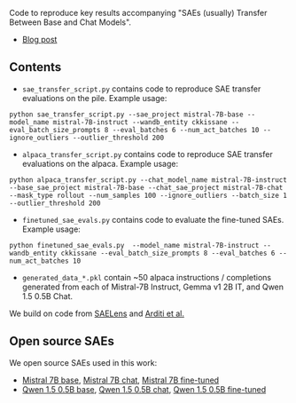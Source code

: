 Code to reproduce key results accompanying "SAEs (usually) Transfer Between Base and Chat Models".

* [Blog post](https://www.alignmentforum.org/posts/fmwk6qxrpW8d4jvbd/saes-usually-transfer-between-base-and-chat-models)

## Contents

* `sae_transfer_script.py` contains code to reproduce SAE transfer evaluations on the pile. Example usage:

`python sae_transfer_script.py --sae_project mistral-7B-base --model_name mistral-7B-instruct --wandb_entity ckkissane --eval_batch_size_prompts 8 --eval_batches 6 --num_act_batches 10 --ignore_outliers --outlier_threshold 200`

* `alpaca_transfer_script.py` contains code to reproduce SAE transfer evaluations on the alpaca. Example usage:

`python alpaca_transfer_script.py --chat_model_name mistral-7B-instruct --base_sae_project mistral-7B-base --chat_sae_project mistral-7B-chat --mask_type rollout --num_samples 100 --ignore_outliers --batch_size 1 --outlier_threshold 200`

* `finetuned_sae_evals.py` contains code to evaluate the fine-tuned SAEs. Example usage:

`python finetuned_sae_evals.py  --model_name mistral-7B-instruct --wandb_entity ckkissane --eval_batch_size_prompts 8 --eval_batches 6 --num_act_batches 10`

* `generated_data_*.pkl` contain ~50 alpaca instructions / completions generated from each of Mistral-7B Instruct, Gemma v1 2B IT, and Qwen 1.5 0.5B Chat.

We build on code from [SAELens](https://github.com/jbloomAus/SAELens) and [Arditi et al.](https://github.com/andyrdt/refusal_direction)

## Open source SAEs

We open source SAEs used in this work:

* [Mistral 7B base](https://wandb.ai/ckkissane/mistral-7B-base/artifacts/model/sae_mistral-7b_blocks.16.hook_resid_pre_131072/v8/files), [Mistral 7B chat](https://wandb.ai/ckkissane/mistral-7B-chat/artifacts/model/sae_mistral-7b-instruct_blocks.16.hook_resid_pre_131072/v8/files), [Mistral 7B fine-tuned](https://wandb.ai/ckkissane/mistral-7B-base-finetuning/artifacts/model/sae_mistral-7b_blocks.16.hook_resid_pre_131072/v1/files)
* [Qwen 1.5 0.5B base](https://wandb.ai/ckkissane/qwen-500M-base/artifacts/model/sae_qwen1.5-0.5b_blocks.13.hook_resid_pre_32768/v0/files), [Qwen 1.5 0.5B chat](https://wandb.ai/ckkissane/qwen-500M-chat/artifacts/model/sae_qwen1.5-0.5b-chat_blocks.13.hook_resid_pre_32768/v0/files), [Qwen 1.5 0.5B fine-tuned](https://wandb.ai/ckkissane/qwen-500M-base-finetuning/artifacts/model/sae_qwen1.5-0.5b_blocks.13.hook_resid_pre_32768/v6/files)

